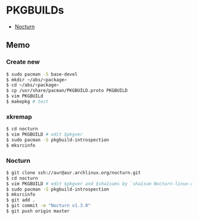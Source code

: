 # PKGBUILDs

- [Nocturn](https://aur.archlinux.org/packages/nocturn/)

## Memo

### Create new

```bash
$ sudo pacman -S base-devel
$ mkdir ~/abs/<package>
$ cd ~/abs/<package>
$ cp /usr/share/pacman/PKGBUILD.proto PKGBUILD
$ vim PKGBUILd
$ makepkg # test
```

### xkremap

```bash
$ cd nocturn
$ vim PKGBUILD # edit $pkgver
$ sudo pacman -S pkgbuild-introspection
$ mksrcinfo
```

### Nocturn

```bash
$ git clone ssh://aur@aur.archlinux.org/nocturn.git
$ cd nocturn
$ vim PKGBUILD # edit $pkgver and $sha1sums by `sha1sum Nocturn-linux-x64.zip`
$ sudo pacman -S pkgbuild-introspection
$ mksrcinfo
$ git add .
$ git commit -m "Nocturn v1.3.0"
$ git push origin master
```
